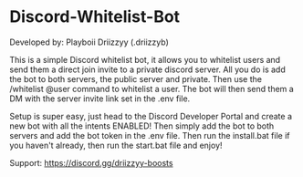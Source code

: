 # Discord-Whitelist-Bot
Developed by: Playboii Driizzyy (.driizzyb)

This is a simple Discord whitelist bot, it allows you to whitelist users and send them a direct join invite to a private discord server.
All you do is add the bot to both servers, the public server and private. Then use the /whitelist @user command to whitelist a user.
The bot will then send them a DM with the server invite link set in the .env file.

Setup is super easy, just head to the Discord Developer Portal and create a new bot with all the intents ENABLED!
Then simply add the bot to both servers and add the bot token in the .env file.
Then run the install.bat file if you haven't already, then run the start.bat file and enjoy!

Support: https://discord.gg/driizzyy-boosts
